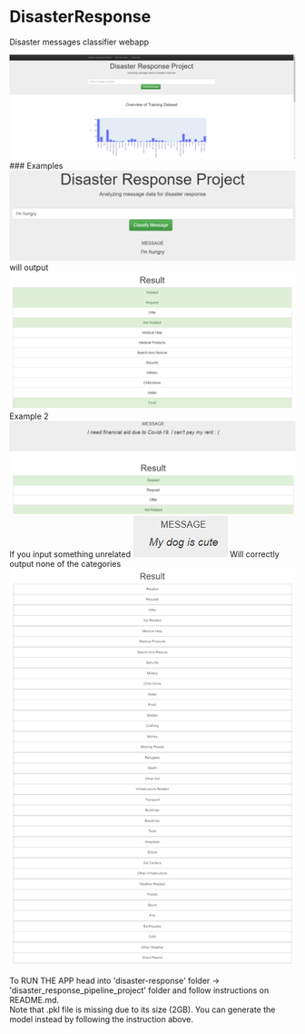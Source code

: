 # DisasterResponse
 Disaster messages classifier webapp  

<img src="disaster-response/disaster_response_pipeline_project/app/static/img/main.png">
### Examples
<img src="disaster-response/disaster_response_pipeline_project/app/static/img/ex1.png">
will output
<img src="disaster-response/disaster_response_pipeline_project/app/static/img/ex1b.png">
Example 2
<img src="disaster-response/disaster_response_pipeline_project/app/static/img/ex2.png">
If you input something unrelated
<img src="disaster-response/disaster_response_pipeline_project/app/static/img/Mydog.png">
Will correctly output none of the categories
<img src="disaster-response/disaster_response_pipeline_project/app/static/img/unrelated.png">

To RUN THE APP head into 'disaster-response' folder -> 'disaster_response_pipeline_project' folder and follow instructions on README.md. <br>
Note that .pkl file is missing due to its size (2GB). You can generate the model instead by following the instruction above.
